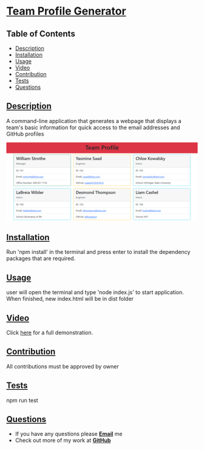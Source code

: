 # [Team Profile Generator](https://github.com/wwstrothe/team-profile-generator)

  ## Table of Contents
  
  * [Description](#description)
  * [Installation](#installation)
  * [Usage](#usage)
  * [Video](#video)
  * [Contribution](#contribution)
  * [Tests](#tests)
  * [Questions](#questions)
  
  
  ## [Description](#table-of-contents)

  A command-line application that generates a webpage that displays a team's basic information for quick access to the email addresses and GitHub profiles

  ![final HTML](/assets/finished-product.png "final HTML")

  
  ## [Installation](#table-of-contents)
  
  Run 'npm install' in the terminal and press enter to install the dependency packages that are required.
  
  ## [Usage](#table-of-contents)
  
  user will open the terminal and type 'node index.js' to start application. When finished, new index.html will be in dist folder

  ## [Video](#table-of-contents)

  Click [here](https://drive.google.com/file/d/1vsOfoEs9NStX8ZPCDgCTVIRRB6VGN3H0/view "full walkthrough video") for a full demonstration.

  ## [Contribution](#table-of-contents)

  All contributions must be approved by owner
  
  ## [Tests](#table-of-contents)
  
  npm run test
  
  ## [Questions](#table-of-contents)
  
  * If you have any questions please [**Email**](mailto:wwstrothe@gmail.com) me
  * Check out more of my work at [**GitHub**](https://www.github.com/wwstrothe)
  
